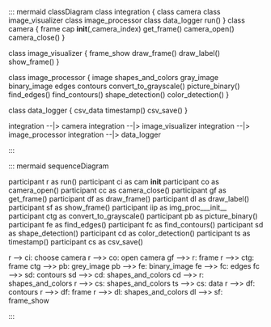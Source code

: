 ::: mermaid
classDiagram
    class integration {
    class camera
    class image_visualizer
    class image_processor
    class data_logger
    run()
  }
  class camera {
    frame
    cap
    __init__(,camera_index)
    get_frame()
    camera_open()
    camera_close()
  }

  class image_visualizer {
    frame_show
    draw_frame()
    draw_label()
    show_frame()
  }

  class image_processor {
    image
    shapes_and_colors
    gray_image
    binary_image
    edges
    contours
    convert_to_grayscale()
    picture_binary()
    find_edges()
    find_contours()
    shape_detection()
    color_detection()
  }

  class data_logger {
    csv_data
    timestamp()
    csv_save()
  }

  integration --|>  camera
  integration --|>  image_visualizer
  integration --|>  image_processor
  integration --|>  data_logger


:::

::: mermaid
sequenceDiagram

  participant r as run()
  participant ci as cam __init__
  participant co as camera_open()
  participant cc as camera_close()
  participant gf as get_frame()
  participant df as draw_frame()
  participant dl as draw_label()
  participant sf as show_frame()
  participant iip as img_proc___init__
  participant ctg as convert_to_grayscale()
  participant pb as picture_binary()
  participant fe as find_edges()
  participant fc as find_contours()
  participant sd as shape_detection()
  participant cd as color_detection()
  participant ts as timestamp()
  participant cs as csv_save()


  r --> ci: choose camera
  r -->> co: open camera
  gf -->> r: frame
  r -->> ctg: frame
  ctg -->> pb: grey_image
  pb -->> fe: binary_image
  fe -->> fc: edges
  fc -->> sd: contours
  sd -->> cd: shapes_and_colors
  cd -->> r: shapes_and_colors
  r -->> cs: shapes_and_colors
  ts -->> cs: data
  r -->> df: contours
  r -->> df: frame
  r -->> dl: shapes_and_colors
  dl -->> sf: frame_show
  



:::